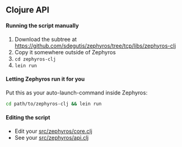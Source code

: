 ## Clojure API

#### Running the script manually

1. Download the subtree at https://github.com/sdegutis/zephyros/tree/tcp/libs/zephyros-clj
2. Copy it somewhere outside of Zephyros
3. `cd zephyros-clj`
4. `lein run`

#### Letting Zephyros run it for you

Put this as your auto-launch-command inside Zephyros:
```bash
cd path/to/zephyros-clj && lein run
```

#### Editing the script

* Edit your [src/zephyros/core.clj](libs/zephyros-clj/src/zephyros/core.clj)
* See your [src/zephyros/api.clj](libs/zephyros-clj/src/zephyros/api.clj)
